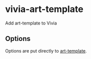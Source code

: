 # vivia-art-template
Add art-template to Vivia

## Options
Options are put directly to [art-template](http://aui.github.io/art-template/docs/options.html).
